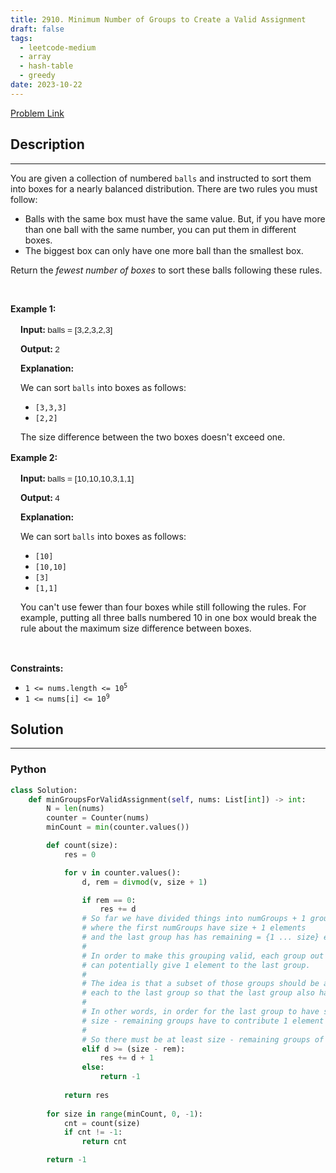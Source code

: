 ```yaml
---
title: 2910. Minimum Number of Groups to Create a Valid Assignment
draft: false
tags: 
  - leetcode-medium
  - array
  - hash-table
  - greedy
date: 2023-10-22
---
```


[Problem Link](https://leetcode.com/problems/minimum-number-of-groups-to-create-a-valid-assignment/)

## Description

---
<p>You are given a collection of numbered <code>balls</code>&nbsp;and instructed to sort them into boxes for a nearly balanced distribution. There are two rules you must follow:</p>

<ul>
	<li>Balls with the same&nbsp;box must have the same value. But, if you have more than one ball with the same number, you can put them in different boxes.</li>
	<li>The biggest box can only have one more ball than the smallest box.</li>
</ul>

<p>​Return the <em>fewest number of boxes</em> to sort these balls following these rules.</p>

<p>&nbsp;</p>
<p><strong class="example">Example 1: </strong></p>

<div class="example-block" style="border-color: var(--border-tertiary); border-left-width: 2px; color: var(--text-secondary); font-size: .875rem; margin-bottom: 1rem; margin-top: 1rem; overflow: visible; padding-left: 1rem;">
<p><strong>Input: </strong> <span class="example-io" style="font-family: Menlo,sans-serif; font-size: 0.85rem;"> balls = [3,2,3,2,3] </span></p>

<p><strong>Output: </strong> <span class="example-io" style="font-family: Menlo,sans-serif; font-size: 0.85rem;"> 2 </span></p>

<p><strong>Explanation:</strong></p>

<p>We can sort <code>balls</code> into boxes as follows:</p>

<ul>
	<li><code>[3,3,3]</code></li>
	<li><code>[2,2]</code></li>
</ul>

<p>The size difference between the two boxes doesn&#39;t exceed one.</p>
</div>

<p><strong class="example">Example 2: </strong></p>

<div class="example-block" style="border-color: var(--border-tertiary); border-left-width: 2px; color: var(--text-secondary); font-size: .875rem; margin-bottom: 1rem; margin-top: 1rem; overflow: visible; padding-left: 1rem;">
<p><strong>Input: </strong> <span class="example-io" style="font-family: Menlo,sans-serif; font-size: 0.85rem;"> balls = [10,10,10,3,1,1] </span></p>

<p><strong>Output: </strong> <span class="example-io" style="font-family: Menlo,sans-serif; font-size: 0.85rem;"> 4 </span></p>

<p><strong>Explanation:</strong></p>

<p>We can sort <code>balls</code> into boxes as follows:</p>

<ul>
</ul>

<ul>
	<li><code>[10]</code></li>
	<li><code>[10,10]</code></li>
	<li><code>[3]</code></li>
	<li><code>[1,1]</code></li>
</ul>

<p>You can&#39;t use fewer than four boxes while still following the rules. For example, putting all three balls numbered 10 in one box would break the rule about the maximum size difference between boxes.</p>
</div>

<p>&nbsp;</p>
<p><strong>Constraints:</strong></p>

<ul>
	<li><code>1 &lt;= nums.length &lt;= 10<sup>5</sup></code></li>
	<li><code>1 &lt;= nums[i] &lt;= 10<sup>9</sup></code></li>
</ul>


## Solution

---
### Python
``` py title='minimum-number-of-groups-to-create-a-valid-assignment'
class Solution:
    def minGroupsForValidAssignment(self, nums: List[int]) -> int:
        N = len(nums)
        counter = Counter(nums)
        minCount = min(counter.values())

        def count(size):
            res = 0

            for v in counter.values():
                d, rem = divmod(v, size + 1)

                if rem == 0:
                    res += d
                # So far we have divided things into numGroups + 1 groups
                # where the first numGroups have size + 1 elements
                # and the last group has has remaining = {1 ... size} elements.
                # 
                # In order to make this grouping valid, each group out of numGroups
                # can potentially give 1 element to the last group.
                # 
                # The idea is that a subset of those groups should be able to give 1 element 
                # each to the last group so that the last group also has size elements. 
                # 
                # In other words, in order for the last group to have size elements, 
                # size - remaining groups have to contribute 1 element each.
                #  
                # So there must be at least size - remaining groups of size + 1 elements.
                elif d >= (size - rem):
                    res += d + 1
                else:
                    return -1
            
            return res
        
        for size in range(minCount, 0, -1):
            cnt = count(size)
            if cnt != -1:
                return cnt

        return -1
```

